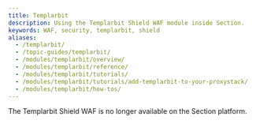 ```yaml
---
title: Templarbit
description: Using the Templarbit Shield WAF module inside Section.
keywords: WAF, security, templarbit, shield
aliases:
  - /templarbit/
  - /topic-guides/templarbit/
  - /modules/templarbit/overview/
  - /modules/templarbit/reference/
  - /modules/templarbit/tutorials/
  - /modules/templarbit/tutorials/add-templarbit-to-your-proxystack/
  - /modules/templarbit/how-tos/
---
```


The Templarbit Shield WAF is no longer available on the Section platform.